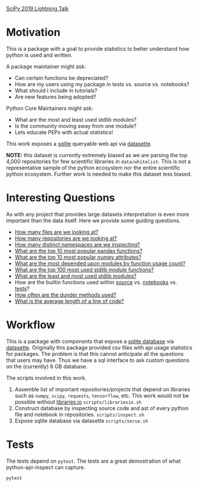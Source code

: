 [SciPy 2019 Lightning Talk](https://docs.google.com/presentation/d/1iGnnNh-qxPOJcuIPxNNNwYhp5whV4RqQCduC6Ar1VVs/edit?usp=sharing)

# Motivation

This is a package with a goal to provide statistics to better
understand how python is used and written.

A package maintainer might ask:
 - Can certain functions be depreciated?
 - How are my users using my package in tests vs. source vs. notebooks?
 - What should I include in tutorials?
 - Are new features being adopted?
 
Python Core Maintainers might ask:
 - What are the most and least used stdlib modules?
 - Is the community moving away from one module?
 - Lets educate PEPs with actual statistics!

This work exposes a [sqlite](https://sqlite.org/index.html) queryable
web api via [datasette](https://github.com/simonw/datasette). 

**NOTE:** this dataset is currently extremely biased as we are parsing
the top 4,000 repositories for few scientific libraries in
`data/whitelist`. This is not a representative sample of the python
ecosystem nor the entire scientific python ecosystem. Further work is
needed to make this dataset less biased.

# Interesting Questions

As with any project that provides large datasets interpretation is
even more important than the data itself. Here we provide some guiding
questions.

 - [How many files are we looking at?](https://python-api-inspect.aves.io/inspect?sql=++SELECT+count%28*%29+FROM+File)
 - [How many repositories are we looking at?](https://python-api-inspect.aves.io/inspect?sql=++SELECT+count%28DISTINCT+project%29+FROM+File)
 - [How many distinct namespaces are we inspecting?](https://python-api-inspect.aves.io/inspect?sql=++SELECT+count%28DISTINCT+namespace%29+FROM+FunctionStats)
 - [What are the top 10 most popular pandas functions?](https://python-api-inspect.aves.io/inspect?sql=++SELECT+key+AS+function%2C+sum%28json_extract%28value%2C+%27%24.count%27%29%29+as+count%0D%0A++FROM+FunctionStats%2C+json_each%28FunctionStats.stats%29%0D%0A++JOIN+File+ON+FunctionStats.id+%3D+File.id%0D%0A++WHERE+FunctionStats.namespace+%3D+%3Anamespace%0D%0A++++AND+File.filename+NOT+LIKE+%27%25%2Fsite-packages%2F%25%27%0D%0A++++AND+File.filename+LIKE+%27%25.ipynb%27%0D%0A++GROUP+BY+key%0D%0A++ORDER+BY+sum%28json_extract%28value%2C+%27%24.count%27%29%29+desc%0D%0A++LIMIT+10&namespace=pandas)
 - [What are the top 10 most popular numpy attributes?](https://python-api-inspect.aves.io/inspect?sql=++SELECT+key+AS+function%2C+sum%28json_extract%28value%2C+%27%24.count%27%29%29+as+count%0D%0A++FROM+AttributeStats%2C+json_each%28AttributeStats.stats%29%0D%0A++JOIN+File+ON+AttributeStats.id+%3D+File.id%0D%0A++WHERE+AttributeStats.namespace+%3D+%3Anamespace%0D%0A++++AND+File.filename+NOT+LIKE+%27%25%2Fsite-packages%2F%25%27%0D%0A++++AND+File.filename+LIKE+%27%25.ipynb%27%0D%0A++GROUP+BY+key%0D%0A++ORDER+BY+sum%28json_extract%28value%2C+%27%24.count%27%29%29+desc%0D%0A++LIMIT+10&namespace=numpy)
 - [What are the most depended upon modules by function usage count?](https://python-api-inspect.aves.io/inspect?sql=+SELECT+namespace%2C+sum%28count%29%0D%0A+FROM+%28%0D%0A+SELECT+FunctionStats.namespace+as+namespace%2C+sum%28json_extract%28value%2C+%27%24.count%27%29%29+as+count%0D%0A++FROM+FunctionStats%2C+json_each%28FunctionStats.stats%29%0D%0A++JOIN+File+ON+FunctionStats.id+%3D+File.id%0D%0A++WHERE+File.filename+NOT+LIKE+%27%25%2Fsite-packages%2F%25%27%0D%0A++++AND+File.filename+LIKE+%27%25.ipynb%27%0D%0A++GROUP+BY+key%0D%0A++ORDER+BY+sum%28json_extract%28value%2C+%27%24.count%27%29%29+desc%0D%0A+%29%0D%0A+GROUP+BY+namespace%0D%0A+ORDER+BY+sum%28count%29+desc%0D%0A+LIMIT+100)
 - [What are the top 100 most used stdlib module functions?](https://python-api-inspect.aves.io/inspect?sql=SELECT+key+AS+function%2C+sum%28json_extract%28value%2C+%27%24.count%27%29%29+as+count%0D%0A++FROM+FunctionStats%2C+json_each%28FunctionStats.stats%29%0D%0A++JOIN+File+ON+FunctionStats.id+%3D+File.id%0D%0A++WHERE+FunctionStats.namespace+IN+%28%27string%27%2C+%27re%27%2C+%27difflib%27%2C+%27textwrap%27%2C+%27unicodedata%27%2C%0D%0A++++%27stringprep%27%2C+%27readline%27%2C+%27rlcompleter%27%2C+%27struct%27%2C+%27codecs%27%2C%0D%0A++++%27datetime%27%2C+%27calendar%27%2C+%27collections%27%2C+%27heapq%27%2C+%27bisect%27%2C+%27array%27%2C%0D%0A++++%27weakref%27%2C+%27types%27%2C+%27copy%27%2C+%27pprint%27%2C+%27reprlib%27%2C+%27enum%27%2C%0D%0A++++%27numbers%27%2C+%27math%27%2C+%27cmath%27%2C+%27decimal%27%2C+%27fractions%27%2C+%27random%27%2C%0D%0A++++%27statistics%27%2C+%27itertools%27%2C+%27functools%27%2C+%27operator%27%2C%0D%0A++++%27pathlib%27%2C+%27fileinput%27%2C+%27stat%27%2C+%27filecmp%27%2C+%27tempfile%27%2C+%27glob%27%2C%0D%0A++++%27fnmatch%27%2C+%27linecache%27%2C+%27shutil%27%2C+%27macpath%27%2C+%27pickle%27%2C+%27copyreg%27%2C%0D%0A++++%27shelve%27%2C+%27marshal%27%2C+%27dbm%27%2C+%27sqlite3%27%2C+%27zlib%27%2C+%27gzip%27%2C+%27bz2%27%2C%0D%0A++++%27lzma%27%2C+%27zipfile%27%2C+%27tarfile%27%2C+%27csv%27%2C+%27configparser%27%2C+%27netrc%27%2C%0D%0A++++%27xdrlib%27%2C+%27plistlib%27%2C+%27hashlib%27%2C+%27hmac%27%2C+%27secrets%27%2C+%27os%27%2C+%27io%27%2C%0D%0A++++%27time%27%2C+%27argparse%27%2C+%27getopt%27%2C+%27logging%27%2C+%27getpass%27%2C+%27curses%27%2C%0D%0A++++%27platform%27%2C+%27errno%27%2C+%27ctypes%27%2C+%27threading%27%2C+%27multiprocessing%27%2C%0D%0A++++%27concurrent%27%2C+%27subprocess%27%2C+%27sched%27%2C+%27queue%27%2C+%27_thread%27%2C%0D%0A++++%27_dummy_thread%27%2C+%27dummy_threading%27%2C+%27contextvars%27%2C+%27asyncio%27%2C%0D%0A++++%27socket%27%2C+%27ssl%27%2C+%27select%27%2C+%27selectors%27%2C+%27asyncore%27%2C+%27asynchat%27%2C%0D%0A++++%27signal%27%2C+%27mmap%27%2C+%27email%27%2C+%27json%27%2C+%27mailcap%27%2C+%27mailbox%27%2C%0D%0A++++%27mimetypes%27%2C+%27base64%27%2C+%27binhex%27%2C+%27binascii%27%2C+%27quopri%27%2C+%27uu%27%2C%0D%0A++++%27html%27%2C+%27xml%27%2C+%27webbrowser%27%2C+%27cgi%27%2C+%27cgitb%27%2C+%27wsgiref%27%2C+%27urllib%27%2C%0D%0A++++%27ftplib%27%2C+%27poplib%27%2C+%27imaplib%27%2C+%27nntplib%27%2C+%27smtplib%27%2C+%27smtpd%27%2C%0D%0A++++%27telnetlib%27%2C+%27uuid%27%2C+%27socketserver%27%2C+%27xmlrpc%27%2C+%27ipaddress%27%2C%0D%0A++++%27audioop%27%2C+%27aifc%27%2C+%27sunau%27%2C+%27wave%27%2C+%27chunk%27%2C+%27colorsys%27%2C+%27imghdr%27%2C%0D%0A++++%27sndhdr%27%2C+%27ossaudiodev%27%2C+%27gettext%27%2C+%27locale%27%2C+%27turtle%27%2C+%27cmd%27%2C%0D%0A++++%27shlex%27%2C+%27tkinter%27%2C+%27typing%27%2C+%27pydoc%27%2C+%27doctest%27%2C+%27unittest%27%2C%0D%0A++++%27lib2to3%27%2C+%27test%27%2C+%27bdb%27%2C+%27faulthandler%27%2C+%27pdb%27%2C+%27timeit%27%2C%0D%0A++++%27trace%27%2C+%27tracemalloc%27%2C+%27distutils%27%2C+%27ensurepip%27%2C+%27venv%27%2C%0D%0A++++%27zipapp%27%2C+%27sys%27%2C+%27sysconfig%27%2C+%27builtins%27%2C+%27warnings%27%2C%0D%0A++++%27dataclasses%27%2C+%27contextlib%27%2C+%27abc%27%2C+%27atexit%27%2C+%27traceback%27%2C%0D%0A++++%27__future__%27%2C+%27gc%27%2C+%27inspect%27%2C+%27site%27%2C+%27code%27%2C+%27codeop%27%2C%0D%0A++++%27zipimport%27%2C+%27pkgutil%27%2C+%27modulefinder%27%2C+%27runpy%27%2C+%27importlib%27%2C%0D%0A++++%27parser%27%2C+%27ast%27%2C+%27symtable%27%2C+%27symbol%27%2C+%27token%27%2C+%27keyword%27%2C%0D%0A++++%27tokenize%27%2C+%27tabnanny%27%2C+%27pyclbr%27%2C+%27py_compile%27%2C+%27compileall%27%2C%0D%0A++++%27dis%27%2C+%27pickletools%27%2C+%27formatter%27%2C+%27msilib%27%2C+%27msvcrt%27%2C+%27winreg%27%2C%0D%0A++++%27winsound%27%2C+%27posix%27%2C+%27pwd%27%2C+%27spwd%27%2C+%27grp%27%2C+%27crypt%27%2C+%27termios%27%2C%0D%0A++++%27tty%27%2C+%27pty%27%2C+%27fcntl%27%2C+%27pipes%27%2C+%27resource%27%2C+%27nis%27%2C+%27syslog%27%2C%0D%0A++++%27optparse%27%2C+%27imp%27%2C+%27posixpath%27%2C+%27ntpath%27%29%0D%0A++++AND+File.filename+NOT+LIKE+%27%25%2Fsite-packages%2F%25%27%0D%0A++GROUP+BY+key%0D%0A++ORDER+BY+sum%28json_extract%28value%2C+%27%24.count%27%29%29+desc%0D%0A++LIMIT+100)
 - [What are the least and most used stdlib modules?](https://python-api-inspect.aves.io/inspect?sql=SELECT+namespace%2C+sum%28count%29%0D%0AFROM+%28%0D%0ASELECT+FunctionStats.namespace+as+%27namespace%27%2C+sum%28json_extract%28value%2C+%27%24.count%27%29%29+as+%27count%27%0D%0A++FROM+FunctionStats%2C+json_each%28FunctionStats.stats%29%0D%0A++JOIN+File+ON+FunctionStats.id+%3D+File.id%0D%0A++WHERE+FunctionStats.namespace+IN+%28%27string%27%2C+%27re%27%2C+%27difflib%27%2C+%27textwrap%27%2C+%27unicodedata%27%2C%0D%0A++++%27stringprep%27%2C+%27readline%27%2C+%27rlcompleter%27%2C+%27struct%27%2C+%27codecs%27%2C%0D%0A++++%27datetime%27%2C+%27calendar%27%2C+%27collections%27%2C+%27heapq%27%2C+%27bisect%27%2C+%27array%27%2C%0D%0A++++%27weakref%27%2C+%27types%27%2C+%27copy%27%2C+%27pprint%27%2C+%27reprlib%27%2C+%27enum%27%2C%0D%0A++++%27numbers%27%2C+%27math%27%2C+%27cmath%27%2C+%27decimal%27%2C+%27fractions%27%2C+%27random%27%2C%0D%0A++++%27statistics%27%2C+%27itertools%27%2C+%27functools%27%2C+%27operator%27%2C%0D%0A++++%27pathlib%27%2C+%27fileinput%27%2C+%27stat%27%2C+%27filecmp%27%2C+%27tempfile%27%2C+%27glob%27%2C%0D%0A++++%27fnmatch%27%2C+%27linecache%27%2C+%27shutil%27%2C+%27macpath%27%2C+%27pickle%27%2C+%27copyreg%27%2C%0D%0A++++%27shelve%27%2C+%27marshal%27%2C+%27dbm%27%2C+%27sqlite3%27%2C+%27zlib%27%2C+%27gzip%27%2C+%27bz2%27%2C%0D%0A++++%27lzma%27%2C+%27zipfile%27%2C+%27tarfile%27%2C+%27csv%27%2C+%27configparser%27%2C+%27netrc%27%2C%0D%0A++++%27xdrlib%27%2C+%27plistlib%27%2C+%27hashlib%27%2C+%27hmac%27%2C+%27secrets%27%2C+%27os%27%2C+%27io%27%2C%0D%0A++++%27time%27%2C+%27argparse%27%2C+%27getopt%27%2C+%27logging%27%2C+%27getpass%27%2C+%27curses%27%2C%0D%0A++++%27platform%27%2C+%27errno%27%2C+%27ctypes%27%2C+%27threading%27%2C+%27multiprocessing%27%2C%0D%0A++++%27concurrent%27%2C+%27subprocess%27%2C+%27sched%27%2C+%27queue%27%2C+%27_thread%27%2C%0D%0A++++%27_dummy_thread%27%2C+%27dummy_threading%27%2C+%27contextvars%27%2C+%27asyncio%27%2C%0D%0A++++%27socket%27%2C+%27ssl%27%2C+%27select%27%2C+%27selectors%27%2C+%27asyncore%27%2C+%27asynchat%27%2C%0D%0A++++%27signal%27%2C+%27mmap%27%2C+%27email%27%2C+%27json%27%2C+%27mailcap%27%2C+%27mailbox%27%2C%0D%0A++++%27mimetypes%27%2C+%27base64%27%2C+%27binhex%27%2C+%27binascii%27%2C+%27quopri%27%2C+%27uu%27%2C%0D%0A++++%27html%27%2C+%27xml%27%2C+%27webbrowser%27%2C+%27cgi%27%2C+%27cgitb%27%2C+%27wsgiref%27%2C+%27urllib%27%2C%0D%0A++++%27ftplib%27%2C+%27poplib%27%2C+%27imaplib%27%2C+%27nntplib%27%2C+%27smtplib%27%2C+%27smtpd%27%2C%0D%0A++++%27telnetlib%27%2C+%27uuid%27%2C+%27socketserver%27%2C+%27xmlrpc%27%2C+%27ipaddress%27%2C%0D%0A++++%27audioop%27%2C+%27aifc%27%2C+%27sunau%27%2C+%27wave%27%2C+%27chunk%27%2C+%27colorsys%27%2C+%27imghdr%27%2C%0D%0A++++%27sndhdr%27%2C+%27ossaudiodev%27%2C+%27gettext%27%2C+%27locale%27%2C+%27turtle%27%2C+%27cmd%27%2C%0D%0A++++%27shlex%27%2C+%27tkinter%27%2C+%27typing%27%2C+%27pydoc%27%2C+%27doctest%27%2C+%27unittest%27%2C%0D%0A++++%27lib2to3%27%2C+%27test%27%2C+%27bdb%27%2C+%27faulthandler%27%2C+%27pdb%27%2C+%27timeit%27%2C%0D%0A++++%27trace%27%2C+%27tracemalloc%27%2C+%27distutils%27%2C+%27ensurepip%27%2C+%27venv%27%2C%0D%0A++++%27zipapp%27%2C+%27sys%27%2C+%27sysconfig%27%2C+%27builtins%27%2C+%27warnings%27%2C%0D%0A++++%27dataclasses%27%2C+%27contextlib%27%2C+%27abc%27%2C+%27atexit%27%2C+%27traceback%27%2C%0D%0A++++%27__future__%27%2C+%27gc%27%2C+%27inspect%27%2C+%27site%27%2C+%27code%27%2C+%27codeop%27%2C%0D%0A++++%27zipimport%27%2C+%27pkgutil%27%2C+%27modulefinder%27%2C+%27runpy%27%2C+%27importlib%27%2C%0D%0A++++%27parser%27%2C+%27ast%27%2C+%27symtable%27%2C+%27symbol%27%2C+%27token%27%2C+%27keyword%27%2C%0D%0A++++%27tokenize%27%2C+%27tabnanny%27%2C+%27pyclbr%27%2C+%27py_compile%27%2C+%27compileall%27%2C%0D%0A++++%27dis%27%2C+%27pickletools%27%2C+%27formatter%27%2C+%27msilib%27%2C+%27msvcrt%27%2C+%27winreg%27%2C%0D%0A++++%27winsound%27%2C+%27posix%27%2C+%27pwd%27%2C+%27spwd%27%2C+%27grp%27%2C+%27crypt%27%2C+%27termios%27%2C%0D%0A++++%27tty%27%2C+%27pty%27%2C+%27fcntl%27%2C+%27pipes%27%2C+%27resource%27%2C+%27nis%27%2C+%27syslog%27%2C%0D%0A++++%27optparse%27%2C+%27imp%27%2C+%27posixpath%27%2C+%27ntpath%27%29%0D%0A++++AND+File.filename+NOT+LIKE+%27%25%2Fsite-packages%2F%25%27%0D%0A++GROUP+BY+key%0D%0A++ORDER+BY+sum%28json_extract%28value%2C+%27%24.count%27%29%29+desc%0D%0A%29%0D%0AGROUP+BY+namespace%0D%0AORDER+BY+sum%28count%29+desc)
 - How are the builtin functions used within [source](https://python-api-inspect.aves.io/inspect?sql=SELECT+key+AS+function%2C+sum%28json_extract%28value%2C+%27%24.count%27%29%29+as+count%0D%0A++FROM+FunctionStats%2C+json_each%28FunctionStats.stats%29%0D%0A++JOIN+File+ON+FunctionStats.id+%3D+File.id%0D%0A++WHERE+FunctionStats.namespace+%3D+%27__builtins__%27%0D%0A++++AND+File.filename+NOT+LIKE+%27%25%2Fsite-packages%2F%25%27%0D%0A++++AND+File.filename+LIKE+%27%25.py%27%0D%0A++++AND+File.filename+NOT+LIKE+%27%25%2Ftests%2F%25%27%0D%0A++++AND+File.filename+NOT+LIKE+%27%25%2Ftest%2F%25%27%0D%0A++GROUP+BY+key%0D%0A++ORDER+BY+sum%28json_extract%28value%2C+%27%24.count%27%29%29+desc) vs. [notebooks](https://python-api-inspect.aves.io/inspect?sql=SELECT+key+AS+function%2C+sum%28json_extract%28value%2C+%27%24.count%27%29%29+as+count%0D%0A++FROM+FunctionStats%2C+json_each%28FunctionStats.stats%29%0D%0A++JOIN+File+ON+FunctionStats.id+%3D+File.id%0D%0A++WHERE+FunctionStats.namespace+%3D+%27__builtins__%27%0D%0A++++AND+File.filename+NOT+LIKE+%27%25%2Fsite-packages%2F%25%27%0D%0A++++AND+File.filename+LIKE+%27%25.ipynb%27%0D%0A++GROUP+BY+key%0D%0A++ORDER+BY+sum%28json_extract%28value%2C+%27%24.count%27%29%29+desc) vs. [tests](http://python-api-inspect.aves.io/inspect?sql=SELECT+key+AS+function%2C+sum%28json_extract%28value%2C+%27%24.count%27%29%29+as+count%0D%0A++FROM+FunctionStats%2C+json_each%28FunctionStats.stats%29%0D%0A++JOIN+File+ON+FunctionStats.id+%3D+File.id%0D%0A++WHERE+FunctionStats.namespace+%3D+%27__builtins__%27%0D%0A++++AND+File.filename+NOT+LIKE+%27%25%2Fsite-packages%2F%25%27%0D%0A++++AND+File.filename+LIKE+%27%25.py%27%0D%0A++++AND+%28File.filename+LIKE+%27%25%2Ftests%2F%25%27+OR+File.filename+LIKE+%27%25%2Ftest%2F%25%27%29%0D%0A++GROUP+BY+key%0D%0A++ORDER+BY+sum%28json_extract%28value%2C+%27%24.count%27%29%29+desc)?
 - [How often are the dunder methods used?](https://python-api-inspect.aves.io/inspect?sql=SELECT+key%2C+sum%28value%29%0D%0AFROM+DefClassStats%2C+json_each%28DefClassStats.stats%2C+%27%24.dunder%27%29%0D%0AGROUP+BY+key%0D%0AORDER+BY+sum%28value%29+desc%0D%0ALIMIT+100)
 - [What is the average length of a line of code?](https://python-api-inspect.aves.io/inspect?sql=SELECT+avg%28json_extract%28ContentStats.stats%2C+%27%24.avg_line_length%27%29%29%0D%0AFROM+ContentStats)

# Workflow

This is a package with components that expose a [sqlite
database](https://sqlite.org/index.html) via
[datasette](https://github.com/simonw/datasette). Originally this
package provided csv files with api usage statistics for packages. The
problem is that this cannot anticipate all the questions that users
may have. Thus we have a sql interface to ask custom questions on the
(currently) 6 GB database.

The scripts involved in this work.

1. Assemble list of important repositories/projects that depend on
   libraries such as `numpy`, `scipy`, `requests`, `tensorflow`,
   etc. This work would not be possible without
   [libraries.io](https://libraries.io/) `scripts/librariesio.sh`
2. Construct database by inspecting source code and ast of every
   python file and notebook in repositories. `scripts/inspect.sh`
3. Expose sqlite database via datasette `scripts/serve.sh`

# Tests

The tests depend on `pytest`. The tests are a great demostration of
what python-api-inspect can capture.

```shell
pytest
```
